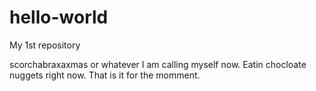 # hello-world
My 1st repository


scorchabraxaxmas or whatever I am calling myself now.  Eatin chocloate nuggets right now.  That is it for the momment.
